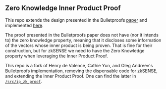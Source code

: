 ## Zero Knowledge Inner Product Proof
This repo extends the design presented in the Bulletproofs [paper](https://eprint.iacr.org/2017/1066.pdf)
and implemented [here](https://github.com/dalek-cryptography/bulletproofs). 

The proof presented in the Bulletproofs paper does not have (nor it intends to) the zero knowledge
property, meaning that it discloses some information of the vectors whose inner product
is being proven. That is fine for their construction, but for zkSENSE we need to have the 
Zero Knowledge property when leveraging the Inner Product Proof.

This repo is a fork of Henry de Valence, Cathie Yun, and Oleg Andreev's Bulletproofs implementation, 
removing the dispensable code for zkSENSE, and extending the Inner Product Proof. One can find the 
latter in [`/src/ip_zk_proof`](./src/ip_zk_proof/).  
